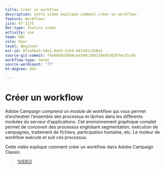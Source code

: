 ```yaml
---
title: Créer un workflow
description: Cette vidéo explique comment créer un workflow.
feature: Workflows
jira: KT-2175
doc-type: feature video
activity: use
team: DOC
role: User
level: Beginner
exl-id: 0f2a5be5-54e1-4ed3-b154-b87a91cd16a2
source-git-commit: f4e86b933660ced199c30d318445363b74c51c4b
workflow-type: tm+mt
source-wordcount: '77'
ht-degree: 84%

---
```


# Créer un workflow

Adobe Campaign comprend un module de workflow qui vous permet d’orchestrer l’ensemble des processus et tâches dans les différents modules du serveur d’applications. Cet environnement graphique complet permet de concevoir des processus englobant segmentation, exécution de campagnes, traitement de fichiers, participation humaine, etc. Le moteur de workflow exécute et suit ces processus.

Cette vidéo explique comment créer un workflow dans Adobe Campaign Classic.

>[!VIDEO](https://video.tv.adobe.com/v/25559?quality=12&learn=on)
